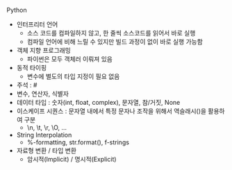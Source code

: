 Python

- 인터프리터 언어
  - 소스 코드를 컴파일하지 않고, 한 줄씩 소스코드를 읽어서 바로 실행
  - 컴파일 언어에 비해 느릴 수 있지만 빌드 과정이 없이 바로 실행 가능함
- 객체 지향 프로그래밍
  - 파이썬은 모두 객체러 이뤄져 있음
- 동적 타이핑
  - 변수에 별도의 타입 지정이 필요 없음
- 주석 : #
- 변수, 연산자, 식별자
- 데이터 타입 : 숫자(int, float, complex), 문자열, 참/거짓, None
- 이스케이프 시퀀스 : 문자열 내에서 특정 문자나 조작을 위해서 역슬래시(\)을 활용하여 구분
  - \n, \t, \r, \O, ...
- String Interpolation
  - %-formatting, str.format(), f-strings
- 자료형 변환 / 타입 변환
  - 암시적(Implicit) / 명시적(Explicit)